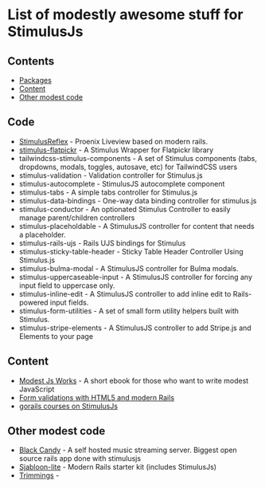 # List of modestly awesome stuff for StimulusJs

## Contents

  - [Packages](#packages)
  - [Content](#content)
  - [Other modest code](#other-modest-code)

## Code
- [StimulusReflex](https://github.com/hopsoft/stimulus_reflex) - Proenix Liveview based on modern rails.
- [stimulus-flatpickr](https://github.com/adrienpoly/stimulus-flatpickr) - A Stimulus Wrapper for Flatpickr library
- tailwindcss-stimulus-components - A set of Stimulus components (tabs, dropdowns, modals, toggles, autosave, etc) for TailwindCSS users
- stimulus-validation - Validation controller for Stimulus.js
- stimulus-autocomplete - StimulusJS autocomplete component
- stimulus-tabs - A simple tabs controller for Stimulus.js
- stimulus-data-bindings - One-way data binding controller for stimulus.js
- stimulus-conductor - An optionated Stimulus Controller to easily manage parent/children controllers
- stimulus-placeholdable - A StimulusJS controller for content that needs a placeholder.
- stimulus-rails-ujs - Rails UJS bindings for Stimulus
- stimulus-sticky-table-header - Sticky Table Header Controller Using Stimulus.js
- stimulus-bulma-modal - A StimulusJS controller for Bulma modals.
- stimulus-uppercaseable-input - A StimulusJS controller for forcing any input field to uppercase only.
- stimulus-inline-edit - A StimulusJS controller to add inline edit to Rails-powered input fields.
- stimulus-form-utilities - A set of small form utility helpers built with Stimulus.
- stimulus-stripe-elements - A StimulusJS controller to add Stripe.js and Elements to your page


## Content
- [Modest Js Works](https://modestjs.works/) - A short ebook for those who want to write modest JavaScript
- [Form validations with HTML5 and modern Rails](https://www.jorgemanrubia.com/2019/02/16/form-validations-with-html5-and-modern-rails/)
- [gorails courses on StimulusJs](https://gorails.com/episodes/dynamic-nested-forms-with-stimulus-js)

## Other modest code
- [Black Candy](https://github.com/aidewoode/black_candy) - A self hosted music streaming server. Biggest open source rails app done with stimulusjs
- [Sjabloon-lite](https://github.com/eelcoj/sjabloon-lite) - Modern Rails starter kit (includes StimulusJs) 
- [Trimmings](https://github.com/postlight/trimmings) - 
